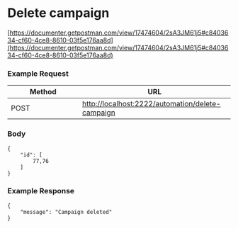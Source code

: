 # Delete campaign

[https://documenter.getpostman.com/view/17474604/2sA3JM61j5#c8403634-cf60-4ce8-8610-03f5e176aa8d](https://documenter.getpostman.com/view/17474604/2sA3JM61j5#c8403634-cf60-4ce8-8610-03f5e176aa8d)

### **Example Request** <a href="#example-request-1" id="example-request-1"></a>

<table><thead><tr><th width="145">Method</th><th>URL</th></tr></thead><tbody><tr><td>POST</td><td><a href="http://localhost:2222/automation/delete-campaign">http://localhost:2222/automation/delete-campaign</a></td></tr></tbody></table>

### Body <a href="#params" id="params"></a>

```
{
    "id": [
        77,76
    ]
}
```

### **Example Response** <a href="#id-3.-example-response" id="id-3.-example-response"></a>

```
{
    "message": "Campaign deleted"
}
```
